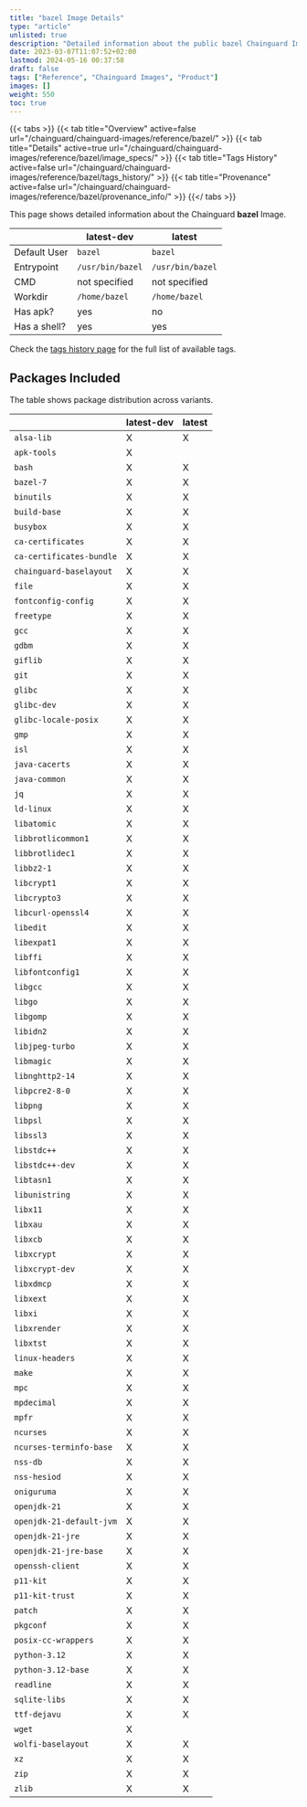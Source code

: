 ```yaml
---
title: "bazel Image Details"
type: "article"
unlisted: true
description: "Detailed information about the public bazel Chainguard Image."
date: 2023-03-07T11:07:52+02:00
lastmod: 2024-05-16 00:37:58
draft: false
tags: ["Reference", "Chainguard Images", "Product"]
images: []
weight: 550
toc: true
---
```


{{< tabs >}}
{{< tab title="Overview" active=false url="/chainguard/chainguard-images/reference/bazel/" >}}
{{< tab title="Details" active=true url="/chainguard/chainguard-images/reference/bazel/image_specs/" >}}
{{< tab title="Tags History" active=false url="/chainguard/chainguard-images/reference/bazel/tags_history/" >}}
{{< tab title="Provenance" active=false url="/chainguard/chainguard-images/reference/bazel/provenance_info/" >}}
{{</ tabs >}}

This page shows detailed information about the Chainguard **bazel** Image.

|              | latest-dev       | latest           |
|--------------|------------------|------------------|
| Default User | `bazel`          | `bazel`          |
| Entrypoint   | `/usr/bin/bazel` | `/usr/bin/bazel` |
| CMD          | not specified    | not specified    |
| Workdir      | `/home/bazel`    | `/home/bazel`    |
| Has apk?     | yes              | no               |
| Has a shell? | yes              | yes              |

Check the [tags history page](/chainguard/chainguard-images/reference/bazel/tags_history/) for the full list of available tags.

## Packages Included
The table shows package distribution across variants.

|                          | latest-dev | latest |
|--------------------------|------------|--------|
| `alsa-lib`               | X          | X      |
| `apk-tools`              | X          |        |
| `bash`                   | X          | X      |
| `bazel-7`                | X          | X      |
| `binutils`               | X          | X      |
| `build-base`             | X          | X      |
| `busybox`                | X          | X      |
| `ca-certificates`        | X          | X      |
| `ca-certificates-bundle` | X          | X      |
| `chainguard-baselayout`  | X          | X      |
| `file`                   | X          | X      |
| `fontconfig-config`      | X          | X      |
| `freetype`               | X          | X      |
| `gcc`                    | X          | X      |
| `gdbm`                   | X          | X      |
| `giflib`                 | X          | X      |
| `git`                    | X          | X      |
| `glibc`                  | X          | X      |
| `glibc-dev`              | X          | X      |
| `glibc-locale-posix`     | X          | X      |
| `gmp`                    | X          | X      |
| `isl`                    | X          | X      |
| `java-cacerts`           | X          | X      |
| `java-common`            | X          | X      |
| `jq`                     | X          | X      |
| `ld-linux`               | X          | X      |
| `libatomic`              | X          | X      |
| `libbrotlicommon1`       | X          | X      |
| `libbrotlidec1`          | X          | X      |
| `libbz2-1`               | X          | X      |
| `libcrypt1`              | X          | X      |
| `libcrypto3`             | X          | X      |
| `libcurl-openssl4`       | X          | X      |
| `libedit`                | X          | X      |
| `libexpat1`              | X          | X      |
| `libffi`                 | X          | X      |
| `libfontconfig1`         | X          | X      |
| `libgcc`                 | X          | X      |
| `libgo`                  | X          | X      |
| `libgomp`                | X          | X      |
| `libidn2`                | X          | X      |
| `libjpeg-turbo`          | X          | X      |
| `libmagic`               | X          | X      |
| `libnghttp2-14`          | X          | X      |
| `libpcre2-8-0`           | X          | X      |
| `libpng`                 | X          | X      |
| `libpsl`                 | X          | X      |
| `libssl3`                | X          | X      |
| `libstdc++`              | X          | X      |
| `libstdc++-dev`          | X          | X      |
| `libtasn1`               | X          | X      |
| `libunistring`           | X          | X      |
| `libx11`                 | X          | X      |
| `libxau`                 | X          | X      |
| `libxcb`                 | X          | X      |
| `libxcrypt`              | X          | X      |
| `libxcrypt-dev`          | X          | X      |
| `libxdmcp`               | X          | X      |
| `libxext`                | X          | X      |
| `libxi`                  | X          | X      |
| `libxrender`             | X          | X      |
| `libxtst`                | X          | X      |
| `linux-headers`          | X          | X      |
| `make`                   | X          | X      |
| `mpc`                    | X          | X      |
| `mpdecimal`              | X          | X      |
| `mpfr`                   | X          | X      |
| `ncurses`                | X          | X      |
| `ncurses-terminfo-base`  | X          | X      |
| `nss-db`                 | X          | X      |
| `nss-hesiod`             | X          | X      |
| `oniguruma`              | X          | X      |
| `openjdk-21`             | X          | X      |
| `openjdk-21-default-jvm` | X          | X      |
| `openjdk-21-jre`         | X          | X      |
| `openjdk-21-jre-base`    | X          | X      |
| `openssh-client`         | X          | X      |
| `p11-kit`                | X          | X      |
| `p11-kit-trust`          | X          | X      |
| `patch`                  | X          | X      |
| `pkgconf`                | X          | X      |
| `posix-cc-wrappers`      | X          | X      |
| `python-3.12`            | X          | X      |
| `python-3.12-base`       | X          | X      |
| `readline`               | X          | X      |
| `sqlite-libs`            | X          | X      |
| `ttf-dejavu`             | X          | X      |
| `wget`                   | X          |        |
| `wolfi-baselayout`       | X          | X      |
| `xz`                     | X          | X      |
| `zip`                    | X          | X      |
| `zlib`                   | X          | X      |

